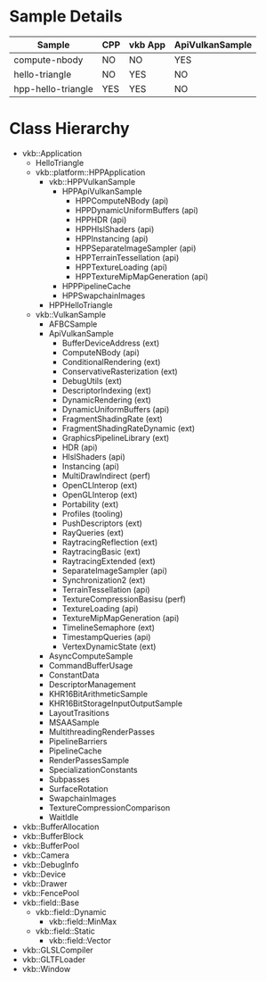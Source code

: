 # Sample Details

|Sample|CPP|vkb App|ApiVulkanSample|
|---|---|---|---|
|compute-nbody|NO|NO|YES|
|hello-triangle|NO|YES|NO|
|hpp-hello-triangle|YES|YES|NO|

# Class Hierarchy

* vkb::Application
	* HelloTriangle
	* vkb::platform::HPPApplication
		* vkb::HPPVulkanSample
			* HPPApiVulkanSample
				* HPPComputeNBody (api)
				* HPPDynamicUniformBuffers (api)
				* HPPHDR (api)
				* HPPHlslShaders (api)
				* HPPInstancing (api)
				* HPPSeparateImageSampler (api)
				* HPPTerrainTessellation (api)
				* HPPTextureLoading (api)
				* HPPTextureMipMapGeneration (api)
			* HPPPipelineCache
			* HPPSwapchainImages
		* HPPHelloTriangle
	* vkb::VulkanSample
		* AFBCSample
		* ApiVulkanSample
			* BufferDeviceAddress (ext)
			* ComputeNBody (api)
			* ConditionalRendering (ext)
			* ConservativeRasterization (ext)
			* DebugUtils (ext)
			* DescriptorIndexing (ext)
			* DynamicRendering (ext)
			* DynamicUniformBuffers (api)
			* FragmentShadingRate (ext)
			* FragmentShadingRateDynamic (ext)
			* GraphicsPipelineLibrary (ext)
			* HDR (api)
			* HlslShaders (api)
			* Instancing (api)
			* MultiDrawIndirect (perf)
			* OpenCLInterop (ext)
			* OpenGLInterop (ext)
			* Portability (ext)
			* Profiles (tooling)
			* PushDescriptors (ext)
			* RayQueries (ext)
			* RaytracingReflection (ext)
			* RaytracingBasic (ext)
			* RaytracingExtended (ext)
			* SeparateImageSampler (api)
			* Synchronization2 (ext)
			* TerrainTessellation (api)
			* TextureCompressionBasisu (perf)
			* TextureLoading (api)
			* TextureMipMapGeneration (api)
			* TimelineSemaphore (ext)
			* TimestampQueries (api)
			* VertexDynamicState (ext)
		* AsyncComputeSample
		* CommandBufferUsage
		* ConstantData
		* DescriptorManagement
		* KHR16BitArithmeticSample
		* KHR16BitStorageInputOutputSample
		* LayoutTrasitions
		* MSAASample
		* MultithreadingRenderPasses
		* PipelineBarriers
		* PipelineCache
		* RenderPassesSample
		* SpecializationConstants
		* Subpasses
		* SurfaceRotation
		* SwapchainImages
		* TextureCompressionComparison
		* WaitIdle
* vkb::BufferAllocation
* vkb::BufferBlock
* vkb::BufferPool
* vkb::Camera
* vkb::DebugInfo
* vkb::Device
* vkb::Drawer
* vkb::FencePool
* vkb::field::Base
	* vkb::field::Dynamic
		* vkb::field::MinMax
	* vkb::field::Static
		* vkb::field::Vector
* vkb::GLSLCompiler
* vkb::GLTFLoader
* vkb::Window
